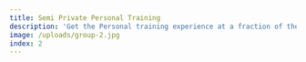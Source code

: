 ```yaml
---
title: Semi Private Personal Training
description: 'Get the Personal training experience at a fraction of the price !'
image: /uploads/group-2.jpg
index: 2
---
```



